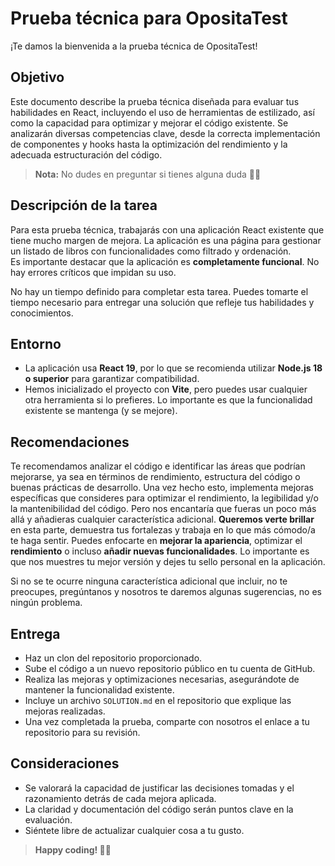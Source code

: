 # Prueba técnica para OpositaTest  

¡Te damos la bienvenida a la prueba técnica de OpositaTest!


## Objetivo  

Este documento describe la prueba técnica diseñada para evaluar tus habilidades en React, incluyendo el uso de herramientas de estilizado, así como la capacidad para optimizar y mejorar el código existente. Se analizarán diversas competencias clave, desde la correcta implementación de componentes y hooks hasta la optimización del rendimiento y la adecuada estructuración del código.  

> **Nota:** No dudes en preguntar si tienes alguna duda ✌🏼  


## Descripción de la tarea  

Para esta prueba técnica, trabajarás con una aplicación React existente que tiene mucho margen de mejora. La aplicación es una página para gestionar un listado de libros con funcionalidades como filtrado y ordenación.  
Es importante destacar que la aplicación es **completamente funcional**. No hay errores críticos que impidan su uso.  

No hay un tiempo definido para completar esta tarea. Puedes tomarte el tiempo necesario para entregar una solución que refleje tus habilidades y conocimientos.  


## Entorno  

- La aplicación usa **React 19**, por lo que se recomienda utilizar **Node.js 18 o superior** para garantizar compatibilidad.  
- Hemos inicializado el proyecto con **Vite**, pero puedes usar cualquier otra herramienta si lo prefieres. Lo importante es que la funcionalidad existente se mantenga (y se mejore).  


## Recomendaciones  

Te recomendamos analizar el código e identificar las áreas que podrían mejorarse, ya sea en términos de rendimiento, estructura del código o buenas prácticas de desarrollo.
Una vez hecho esto, implementa mejoras específicas que consideres para optimizar el rendimiento, la legibilidad y/o la mantenibilidad del código. Pero nos encantaría que fueras un poco más allá y añadieras cualquier característica adicional. **Queremos verte brillar** en esta parte, demuestra tus fortalezas y trabaja en lo que más cómodo/a te haga sentir.
Puedes enfocarte en **mejorar la apariencia**, optimizar el **rendimiento** o incluso **añadir nuevas funcionalidades**. Lo importante es que nos muestres tu mejor versión y dejes tu sello personal en la aplicación.
 
Si no se te ocurre ninguna característica adicional que incluir, no te preocupes, pregúntanos y nosotros te daremos algunas sugerencias, no es ningún problema.
 

## Entrega  

- Haz un clon del repositorio proporcionado.  
- Sube el código a un nuevo repositorio público en tu cuenta de GitHub.  
- Realiza las mejoras y optimizaciones necesarias, asegurándote de mantener la funcionalidad existente.  
- Incluye un archivo `SOLUTION.md` en el repositorio que explique las mejoras realizadas.  
- Una vez completada la prueba, comparte con nosotros el enlace a tu repositorio para su revisión.  


## Consideraciones  

- Se valorará la capacidad de justificar las decisiones tomadas y el razonamiento detrás de cada mejora aplicada.  
- La claridad y documentación del código serán puntos clave en la evaluación.  
- Siéntete libre de actualizar cualquier cosa a tu gusto.  

> **Happy coding! 🚀🚀**